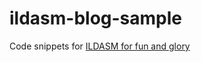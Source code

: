 # ildasm-blog-sample
Code snippets for [ILDASM for fun and glory](http://exceptionsfromhell.com/ildasm-for-fun-and-glory/)
